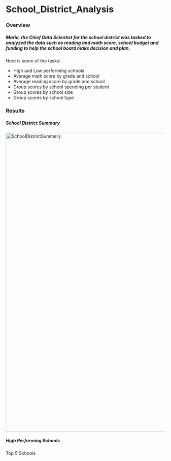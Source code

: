 # School_District_Analysis

### Overview
##### Maria, the Chief Data Scientist for the school district was tasked to analyzed the data such as reading and math score, school budget and funding to help the school board make decision and plan.
Here is some of the tasks:
* High and Low performing schools
* Average math score by grade and school
* Average reading score by grade and school
* Group scores by school spending per student
* Group scores by school size
* Group scores by school type

### Results
##### School District Summary
<img width="942" alt="SchoolDistrictSummary" src="https://user-images.githubusercontent.com/70301884/94151264-d1888000-fe3f-11ea-9825-fe7763219f4f.png">



##### High Performing Schools
Top 5 Schools


